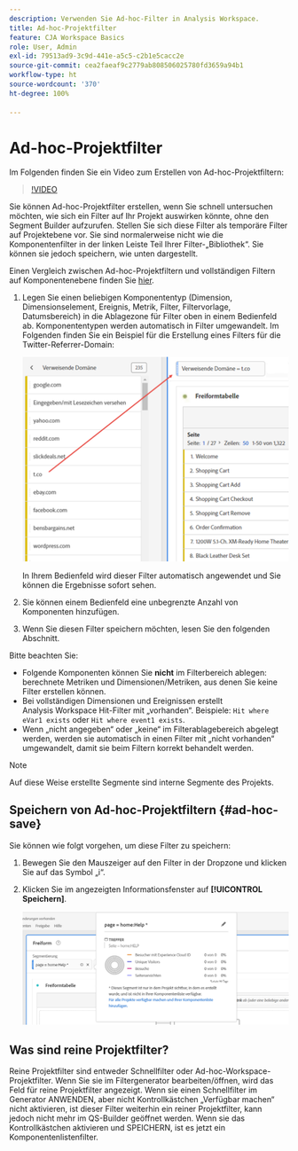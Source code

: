 ```yaml
---
description: Verwenden Sie Ad-hoc-Filter in Analysis Workspace.
title: Ad-hoc-Projektfilter
feature: CJA Workspace Basics
role: User, Admin
exl-id: 79513ad9-3c9d-441e-a5c5-c2b1e5cacc2e
source-git-commit: cea2faeaf9c2779ab808506025780fd3659a94b1
workflow-type: ht
source-wordcount: '370'
ht-degree: 100%

---
```


# Ad-hoc-Projektfilter

Im Folgenden finden Sie ein Video zum Erstellen von Ad-hoc-Projektfiltern:

>[!VIDEO](https://video.tv.adobe.com/v/23978/?quality=12)

Sie können Ad-hoc-Projektfilter erstellen, wenn Sie schnell untersuchen möchten, wie sich ein Filter auf Ihr Projekt auswirken könnte, ohne den Segment Builder aufzurufen. Stellen Sie sich diese Filter als temporäre Filter auf Projektebene vor. Sie sind normalerweise nicht wie die Komponentenfilter in der linken Leiste Teil Ihrer Filter-„Bibliothek“. Sie können sie jedoch speichern, wie unten dargestellt.

Einen Vergleich zwischen Ad-hoc-Projektfiltern und vollständigen Filtern auf Komponentenebene finden Sie [hier](/help/components/filters/filters-overview.md).

1. Legen Sie einen beliebigen Komponententyp (Dimension, Dimensionselement, Ereignis, Metrik, Filter, Filtervorlage, Datumsbereich) in die Ablagezone für Filter oben in einem Bedienfeld ab. Komponententypen werden automatisch in Filter umgewandelt.
Im Folgenden finden Sie ein Beispiel für die Erstellung eines Filters für die Twitter-Referrer-Domain:

   ![](assets/ad-hoc1.png)

   In Ihrem Bedienfeld wird dieser Filter automatisch angewendet und Sie können die Ergebnisse sofort sehen.

1. Sie können einem Bedienfeld eine unbegrenzte Anzahl von Komponenten hinzufügen.
1. Wenn Sie diesen Filter speichern möchten, lesen Sie den folgenden Abschnitt.

Bitte beachten Sie:

* Folgende Komponenten können Sie **nicht** im Filterbereich ablegen: berechnete Metriken und Dimensionen/Metriken, aus denen Sie keine Filter erstellen können.
* Bei vollständigen Dimensionen und Ereignissen erstellt Analysis Workspace Hit-Filter mit „vorhanden“. Beispiele: `Hit where eVar1 exists` oder `Hit where event1 exists`.
* Wenn „nicht angegeben“ oder „keine“ im Filterablagebereich abgelegt werden, werden sie automatisch in einen Filter mit „nicht vorhanden“ umgewandelt, damit sie beim Filtern korrekt behandelt werden.

>[!NOTE]
>
>Auf diese Weise erstellte Segmente sind interne Segmente des Projekts.

## Speichern von Ad-hoc-Projektfiltern {#ad-hoc-save}

Sie können wie folgt vorgehen, um diese Filter zu speichern:

1. Bewegen Sie den Mauszeiger auf den Filter in der Dropzone und klicken Sie auf das Symbol „i“.
1. Klicken Sie im angezeigten Informationsfenster auf **[!UICONTROL Speichern]**.

   ![](assets/segment-info.png)

## Was sind reine Projektfilter?

Reine Projektfilter sind entweder Schnellfilter oder Ad-hoc-Workspace-Projektfilter. Wenn Sie sie im Filtergenerator bearbeiten/öffnen, wird das Feld für reine Projektfilter angezeigt. Wenn sie einen Schnellfilter im Generator ANWENDEN, aber nicht Kontrollkästchen „Verfügbar machen“ nicht aktivieren, ist dieser Filter weiterhin ein reiner Projektfilter, kann jedoch nicht mehr im QS-Builder geöffnet werden. Wenn sie das Kontrollkästchen aktivieren und SPEICHERN, ist es jetzt ein Komponentenlistenfilter.

